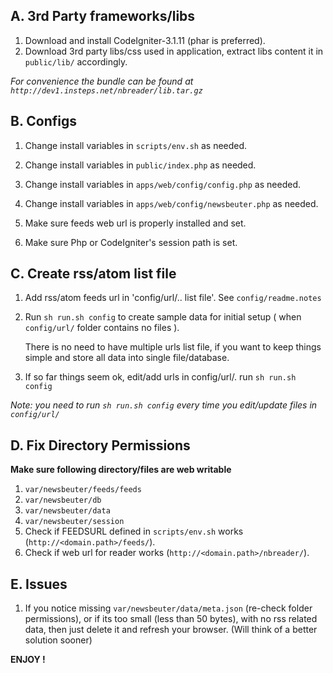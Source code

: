  

## A. 3rd Party frameworks/libs

1. Download and install CodeIgniter-3.1.11 (phar is preferred).
2. Download 3rd party libs/css used in application,
   extract libs content it in `public/lib/` accordingly.

_For convenience the bundle can be found at `http://dev1.insteps.net/nbreader/lib.tar.gz`_

## B. Configs

1. Change install variables in `scripts/env.sh` as needed.

2. Change install variables in `public/index.php` as needed.

3. Change install variables in
   `apps/web/config/config.php` as needed.

4. Change install variables in
   `apps/web/config/newsbeuter.php` as needed.

5. Make sure feeds web url is properly installed and set.

6. Make sure Php or CodeIgniter's session path is set.

## C. Create rss/atom list file

1. Add rss/atom feeds url in 'config/url/.. list file'.
   See `config/readme.notes`

2. Run `sh run.sh config` to create sample data for
   initial setup ( when `config/url/` folder contains no files ).

   There is no need to have multiple urls list file,
   if you want to keep things simple and store all 
   data into single file/database.

3. If so far things seem ok, edit/add urls in config/url/.
   run `sh run.sh config`

_Note: you need to run `sh run.sh config` every time you edit/update files in `config/url/`_


## D. Fix Directory Permissions

**Make sure following directory/files are web writable**

1. `var/newsbeuter/feeds/feeds`
2. `var/newsbeuter/db`
3. `var/newsbeuter/data`
4. `var/newsbeuter/session`
5. Check if FEEDSURL defined in `scripts/env.sh` works (`http://<domain.path>/feeds/`).
6. Check if web url for reader works (`http://<domain.path>/nbreader/`).

## E. Issues

1. If you notice missing `var/newsbeuter/data/meta.json` (re-check folder permissions),
   or if its too small (less than 50 bytes), with no rss related data,
   then just delete it and refresh your browser.
   (Will think of a better solution sooner)



**ENJOY !**




